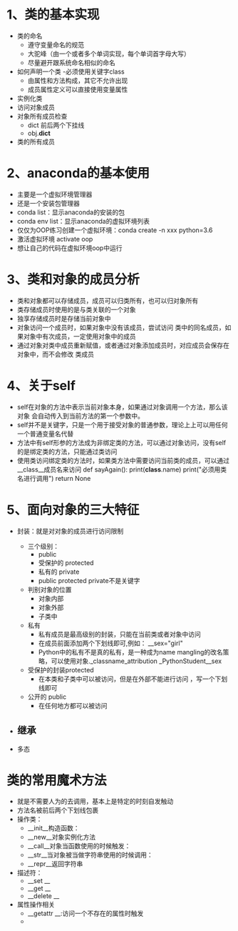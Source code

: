 # 1、类的基本实现
- 类的命名
    - 遵守变量命名的规范
    - 大驼峰（由一个或者多个单词实现，每个单词首字母大写）
    - 尽量避开跟系统命名相似的命名
- 如何声明一个类
    -必须使用关键字class
    - 由属性和方法构成，其它不允许出现
    - 成员属性定义可以直接使用变量属性
- 实例化类
- 访问对象成员
- 对象所有成员检查
    - dict 前后两个下挂线
    - obj.__dict__
- 类的所有成员
# 2、anaconda的基本使用
- 主要是一个虚拟环境管理器
- 还是一个安装包管理器
- conda list：显示anaconda的安装的包
- conda env list：显示anaconda的虚拟环境列表
- 仅仅为OOP练习创建一个虚拟环境：conda create -n xxx python=3.6
- 激活虚拟环境 activate oop
- 想让自己的代码在虚拟环境oop中运行
# 3、类和对象的成员分析
-  类和对象都可以存储成员，成员可以归类所有，也可以归对象所有
- 类存储成员时使用的是与类关联的一个对象
- 独享存储成员时是存储当前对象中
- 对象访问一个成员时，如果对象中没有该成员，尝试访问
  类中的同名成员，如果对象中有次成员，一定使用对象中的成员
- 通过对象对类中成员重新赋值，或者通过对象添加成员时，对应成员会保存在对象中，而不会修改
类成员

# 4、关于self
- self在对象的方法中表示当前对象本身，如果通过对象调用一个方法，那么该对象
会自动传入到当前方法的第一个参数中。
- self并不是关键字，只是一个用于接受对象的普通参数，理论上上可以用任何一个普通变量名代替
- 方法中有self形参的方法成为非绑定类的方法，可以通过对象访问，没有self的是绑定类的方法，只能通过类访问
- 使用类访问绑定类的方法时，如果类方法中需要访问当前类的成员，可以通过__class__成员名来访问
    def sayAgain():
        print(__class__.name)
        print("必须用类名进行调用")
        return None
# 5、面向对象的三大特征
- 封装：就是对对象的成员进行访问限制
    - 三个级别：
        - public
        - 受保护的 protected
        - 私有的 private
        - public protected private不是关键字
    - 判别对象的位置
        - 对象内部
        - 对象外部
        - 子类中
    - 私有
        - 私有成员是最高级别的封装，只能在当前类或者对象中访问
        - 在成员前面添加两个下划线即可,例如： __sex="girl"
        - Python中的私有不是真的私有，是一种成为name mangling的改名策略，可以使用对象._classname_attribution
        _PythonStudent__sex
    - 受保护的封装protected
        - 在本类和子类中可以被访问，但是在外部不能进行访问 ，写一个下划线即可
    - 公开的 public
        - 在任何地方都可以被访问
   
- 继承
    - 
- 多态
# 类的常用魔术方法
- 就是不需要人为的去调用，基本上是特定的时刻自发触动
- 方法名被前后两个下划线包裹
- 操作类：
    - __init__构造函数： 
    - __new__对象实例化方法 
    - __call__对象当函数使用的时候触发： 
    - __str__当对象被当做字符串使用的时候调用：
    - __repr__返回字符串
- 描述符：
    - __set __
    - __get __
    - __delete __
- 属性操作相关
    - __getattr __:访问一个不存在的属性时触发
    - 





